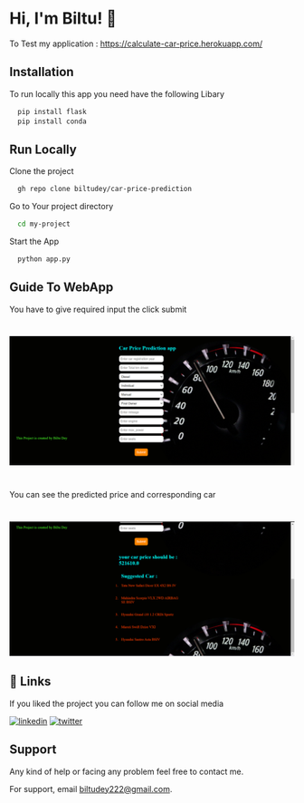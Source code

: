 
# Hi, I'm Biltu! 👋

To Test my application :
https://calculate-car-price.herokuapp.com/


## Installation

To run locally this app you need have the following Libary

```bash
  pip install flask
  pip install conda

```
    
## Run Locally

Clone the project


```bash
  gh repo clone biltudey/car-price-prediction
```

Go to Your  project directory

```bash
  cd my-project
```

Start the App

```bash
  python app.py
```


## Guide To WebApp
You have to give required input the click submit
# 
![App Screenshot](https://raw.githubusercontent.com/biltudey/car-price-prediction/main/screenshots/Screenshot1.png)
# 
You can see the predicted price and corresponding car
# 
![App Screenshot](https://raw.githubusercontent.com/biltudey/car-price-prediction/main/screenshots/Screenshot2.png)




## 🔗 Links

If you liked the project you can follow me on social media

[![linkedin](https://img.shields.io/badge/linkedin-0A66C2?style=for-the-badge&logo=linkedin&logoColor=white)](https://www.linkedin.com/in/BiltuDey/)
[![twitter](https://img.shields.io/badge/twitter-1DA1F2?style=for-the-badge&logo=twitter&logoColor=white)](https://twitter.com/CallmeBiltu)



## Support
Any kind of help or facing any problem feel free to contact me.

For support, email biltudey222@gmail.com.

